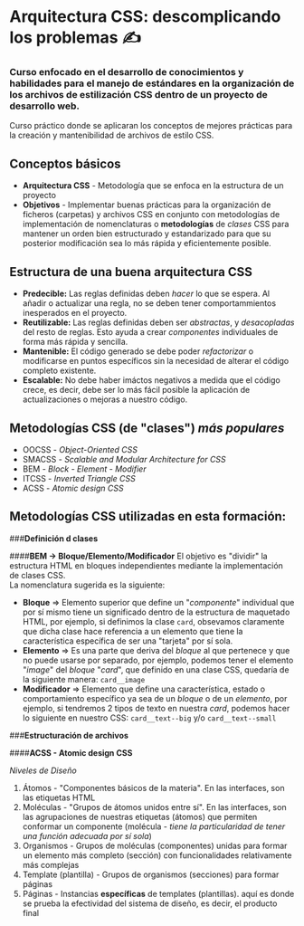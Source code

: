 # Arquitectura CSS: descomplicando los problemas ✍

### Curso enfocado en el desarrollo de conocimientos y habilidades para el manejo de estándares en la organización de los archivos de estilización CSS dentro de un proyecto de desarrollo web.

Curso práctico donde se aplicaran los conceptos de mejores prácticas para la creación y mantenibilidad de archivos de estilo CSS.

## Conceptos básicos

* **Arquitectura CSS** - Metodología que se enfoca en la estructura de un proyecto
* **Objetivos** - Implementar buenas prácticas para la organización de ficheros (carpetas) y archivos CSS en conjunto con metodologías de implementación de nomenclaturas o **metodologías** de *clases* CSS para mantener un orden bien estructurado y estandarizado para que su posterior modificación sea lo más rápida y eficientemente posible.

## Estructura de una buena arquitectura CSS

* **Predecible:** Las reglas definidas deben *hacer* lo que se espera. Al añadir o actualizar una regla, no se deben tener comportammientos inesperados en el proyecto.
* **Reutilizable:** Las reglas definidas deben ser *abstractas*, y *desacopladas* del resto de reglas. Esto ayuda a crear *componentes* individuales de forma más rápida y sencilla.
* **Mantenible:** El código generado se debe poder *refactorizar* o modificarse en puntos específicos sin la necesidad de alterar el código completo existente.
* **Escalable:** No debe haber imáctos negativos a medida que el código crece, es decir, debe ser lo más fácil posible la aplicación de actualizaciones o mejoras a nuestro código.

## Metodologías CSS (de "clases") *más populares*

* OOCSS - *Object-Oriented CSS*
* SMACSS - *Scalable and Modular Architecture for CSS*
* BEM - *Block - Element - Modifier*
* ITCSS - *Inverted Triangle CSS*
* ACSS - *Atomic design CSS*

## Metodologías CSS utilizadas en esta formación:

###**Definición d clases**

####**BEM -> Bloque/Elemento/Modificador**
El objetivo es "dividir" la estructura HTML en bloques independientes mediante la implementación de clases CSS.  
La nomenclatura sugerida es la siguiente:
* **Bloque** => Elemento superior que define un "*componente*" individual que por sí mismo tiene un significado dentro de la estructura de maquetado HTML, por ejemplo, si definimos la clase `card`, obsevamos claramente que dicha clase hace referencia a un elemento que tiene la característica específica de ser una "tarjeta" por sí sola.
* **Elemento** => Es una parte que deriva del *bloque* al que pertenece y que no puede usarse por separado, por ejemplo, podemos tener el elemento "*image*" del *bloque* "*card*", que definido en una clase CSS, quedaría de la siguiente manera: `card__image`
* **Modificador** => Elemento que define una característica, estado o comportamiento específico ya sea de un *bloque* o de un *elemento*, por ejemplo, si tendremos 2 tipos de texto en nuestra *card*, podemos hacer lo siguiente en nuestro CSS: `card__text--big` y/o `card__text--small`

###**Estructuración de archivos**

####**ACSS - Atomic design CSS**

*Niveles de Diseño*
1. Átomos - "Componentes básicos de la materia". En las interfaces, son las etiquetas HTML
2. Moléculas - "Grupos de átomos unidos entre sí". En las interfaces, son las agrupaciones de nuestras etiquetas (átomos) que permiten conformar un componente (molécula - *tiene la particularidad de tener una función adecuada por sí sola*)
3. Organismos - Grupos de moléculas (componentes) unidas para formar un elemento más completo (sección) con funcionalidades relativamente más complejas
4. Template (plantilla) - Grupos de organismos (secciones) para formar páginas
5. Páginas - Instancias **específicas** de templates (plantillas). aquí es donde se prueba la efectividad del sistema de diseño, es decir, el producto final